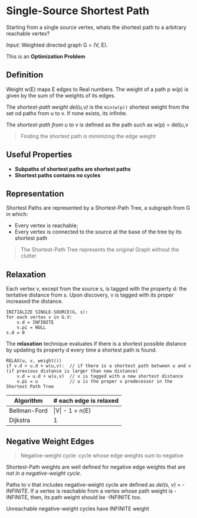 # Single-Source Shortest Path
Starting from a single source vertex, whats the shortest path to a arbitrary reachable vertex?

*Input:* Weighted directed graph G = (V, E).

This is an **Optimization Problem**

## Definition

Weight w(E) maps E edges to Real numbers. The weight of a path p w(p) is given by the sum of the weights of its edges.

The *shortest-path weight del(u,v)* is the `min(w(p))` shortest weight from the set od paths from u to v. If none exists, its infinite.

The *shortest-path from u to v* is defined as the path such as w(p) = del(u,v

> Finding the shortest path is minimizing the edge weight

## Useful Properties
- **Subpaths of shortest paths are shortest paths**
- **Shortest paths contains no cycles**

## Representation
Shortest Paths are represented by a Shortest-Path Tree, a subgraph from G in which:
- Every vertex is reachable;
- Every vertex is connected to the source at the base of the tree by its shortest path

> The Shortest-Path Tree represents the original Graph without the clutter

## Relaxation
Each vertex v, except from the source s, is tagged with the property d: the tentative distance from s. Upon discovery, v is tagged with its proper increased the distance.

```
INITIALIZE SINGLE-SOURCE(G, s):
for each vertex v in G.V:
    v.d = INFINITE
    v.pi = NULL
s.d = 0
```

The **relaxation** technique evaluates if there is a shortest possible distance by updating its property d every time a shortest path is found.

```
RELAX(u, v, weight())
if v.d > u.d + w(u,v):  // if there is a shortest path between u and v (if previous distance is larger than new distance)
    v.d = u.d + w(u,v)  // v is tagged with a new shortest distance
    v.pi = u            // u is the proper v predecessor in the Shortest Path Tree
```

| Algorithm    | # each edge is relaxed |
|--------------|------------------------|
| Bellman-Ford | \|V\| - 1 = n(E)       |
| Dijkstra     | 1                      |

## Negative Weight Edges
> Negative-weight cycle: cycle whose edge weights sum to negative

Shortest-Path weights are well defined for negative edge weights that are *not in a negative-weight cycle*.

Paths to v that includes negative-weight cycle are defined as *del(s, v) = -INFINITE*. If a vertex is reachable from a vertex whose path weight is -INFINITE, then, its path weight should be -INFINITE too.

Unreachable negative-weight cycles have INFINITE weight